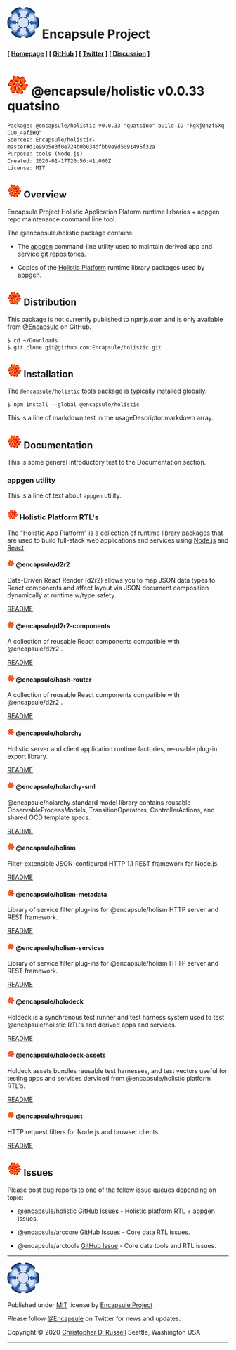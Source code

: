 # [![Encapsule Project](ASSETS/blue-burst-encapsule.io-icon-72x72.png "Encapsule Project")](https://encapsule.io) Encapsule Project

**[ [Homepage](https://encapsule.io "Encapsule Project Homepage...") ] [ [GitHub](https://github.com/Encapsule "Encapsule Project GitHub...") ] [ [Twitter](https://twitter.com/Encapsule "Encapsule Project Twitter...") ] [ [Discussion](https://groups.google.com/a/encapsule.io/forum/#!forum/holistic-app-platform-discussion-group "Holistic app platform discussion group...") ]**

# ![@encapsule/holistic](ASSETS/encapsule-holistic-48x48.png "@encapsule/holistic") @encapsule/holistic v0.0.33 quatsino

```
Package: @encapsule/holistic v0.0.33 "quatsino" build ID "kgkjQnzfSXq-CUO_4afiHQ"
Sources: Encapsule/holistic-master#d1e99b5e3f0e724b0b034dfbb9e9d5091495f32a
Purpose: tools (Node.js)
Created: 2020-01-17T20:56:41.000Z
License: MIT
```

## ![@encapsule/holistic](ASSETS/encapsule-holistic-32x32.png "@encapsule/holistic") Overview

Encapsule Project Holistic Application Platorm runtime lirbaries + appgen repo maintenance command line tool.

The @encapsule/holistic package contains:


- The [appgen](#appgen-utility) command-line utility used to maintain derived app and service git repositories.

- Copies of the [Holistic Platform](#holistic-platform) runtime library packages used by appgen.

## ![@encapsule/holistic](ASSETS/encapsule-holistic-32x32.png "@encapsule/holistic") Distribution

This package is not currently published to npmjs.com and is only available from [@Encapsule](https://github.com/Encapsule) on GitHub.

```
$ cd ~/Downloads
$ git clone git@github.com:Encapsule/holistic.git
```

## ![@encapsule/holistic](ASSETS/encapsule-holistic-32x32.png "@encapsule/holistic") Installation

The `@encapsule/holistic` tools package is typically installed globally.

```
$ npm install --global @encapsule/holistic
```

This is a line of markdown test in the usageDescriptor.markdown array.

## ![@encapsule/holistic](ASSETS/encapsule-holistic-32x32.png "@encapsule/holistic") Documentation

This is some general introductory test to the Documentation section.

### appgen utility

This is a line of text about `appgen` utility.

### ![@encapsule/holistic](ASSETS/encapsule-holistic-24x24.png "@encapsule/holistic") Holistic Platform RTL's

The "Holistic App Platform" is a collection of runtime library packages that are used to build full-stack web applications and services using [Node.js](https://nodejs.org) and [React](https://react.org).

#### ![@encapsule/holistic](ASSETS/encapsule-holistic-16x16.png "@encapsule/holistic") @encapsule/d2r2

Data-Driven React Render (d2r2) allows you to map JSON data types to React components and affect layout via JSON document composition dynamically at runtime w/type safety.

[README](PACKAGES/d2r2/README.md)

#### ![@encapsule/holistic](ASSETS/encapsule-holistic-16x16.png "@encapsule/holistic") @encapsule/d2r2-components

A collection of reusable React components compatible with @encapsule/d2r2 <ComponentRouter/>.

[README](PACKAGES/d2r2-components/README.md)

#### ![@encapsule/holistic](ASSETS/encapsule-holistic-16x16.png "@encapsule/holistic") @encapsule/hash-router

A collection of reusable React components compatible with @encapsule/d2r2 <ComponentRouter/>.

[README](PACKAGES/hash-router/README.md)

#### ![@encapsule/holistic](ASSETS/encapsule-holistic-16x16.png "@encapsule/holistic") @encapsule/holarchy

Holistic server and client application runtime factories, re-usable plug-in export library.

[README](PACKAGES/holarchy/README.md)

#### ![@encapsule/holistic](ASSETS/encapsule-holistic-16x16.png "@encapsule/holistic") @encapsule/holarchy-sml

@encapsule/holarchy standard model library contains reusable ObservableProcessModels, TransitionOperators, ControllerActions, and shared OCD template specs.

[README](PACKAGES/holarchy-sml/README.md)

#### ![@encapsule/holistic](ASSETS/encapsule-holistic-16x16.png "@encapsule/holistic") @encapsule/holism

Filter-extensible JSON-configured HTTP 1.1 REST framework for Node.js.

[README](PACKAGES/holism/README.md)

#### ![@encapsule/holistic](ASSETS/encapsule-holistic-16x16.png "@encapsule/holistic") @encapsule/holism-metadata

Library of service filter plug-ins for @encapsule/holism HTTP server and REST framework.

[README](PACKAGES/holism-metadata/README.md)

#### ![@encapsule/holistic](ASSETS/encapsule-holistic-16x16.png "@encapsule/holistic") @encapsule/holism-services

Library of service filter plug-ins for @encapsule/holism HTTP server and REST framework.

[README](PACKAGES/holism-services/README.md)

#### ![@encapsule/holistic](ASSETS/encapsule-holistic-16x16.png "@encapsule/holistic") @encapsule/holodeck

Holdeck is a synchronous test runner and test harness system used to test @encapsule/holistic RTL's and derived apps and services.

[README](PACKAGES/holodeck/README.md)

#### ![@encapsule/holistic](ASSETS/encapsule-holistic-16x16.png "@encapsule/holistic") @encapsule/holodeck-assets

Holdeck assets bundles reusable test harnesses, and test vectors useful for testing apps and services derviced from @encapsule/holistic platform RTL's.

[README](PACKAGES/holodeck-assets/README.md)

#### ![@encapsule/holistic](ASSETS/encapsule-holistic-16x16.png "@encapsule/holistic") @encapsule/hrequest

HTTP request filters for Node.js and browser clients.

[README](PACKAGES/hrequest/README.md)

## ![@encapsule/holistic](ASSETS/encapsule-holistic-32x32.png "@encapsule/holistic") Issues

Please post bug reports to one of the follow issue queues depending on topic:

- @encapsule/holistic [GitHub Issues](https://github.com/Encapsule/holistic/issues) - Holistic platform RTL + appgen issues.

- @encapsule/arccore [GitHub Issues](https://github.com/Encapsule/ARCcore/issues) - Core data RTL issues.

- @encapsule/arctools [GitHub Issue](https://github.com/Encapsule/ARCtools/issues) - Core data tools and RTL issues.

<hr>

[![Encapsule Project](ASSETS/blue-burst-encapsule.io-icon-72x72.png "Encapsule Project")](https://encapsule.io)

Published under [MIT](LICENSE) license by [Encapsule Project](https://encapsule.io)

Please follow [@Encapsule](https://twitter.com/encapsule) on Twitter for news and updates.

Copyright &copy; 2020 [Christopher D. Russell](https://github.com/ChrisRus) Seattle, Washington USA

<hr>